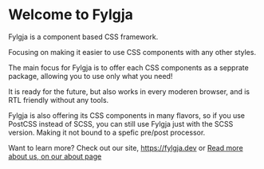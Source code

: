 # Welcome to Fylgja

Fylgja is a component based CSS framework.

Focusing on making it easier to use CSS components with any other styles.

The main focus for Fylgja is to offer each CSS components as a sepprate package,
allowing you to use only what you need!

It is ready for the future,
but also works in every moderen browser,
and is RTL friendly without any tools.

Fylgja is also offering its CSS components in many flavors,
so if you use PostCSS instead of SCSS,
you can still use Fylgja just with the SCSS version.
Making it not bound to a spefic pre/post processor.

Want to learn more? Check out our site, https://fylgja.dev
or [Read more about us, on our about page](https://fylgja.dev/about)
